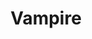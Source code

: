 ---
title: Vampire 
description:
category: 
price: 
images: 
    - /assets/img/portfolio/vamp.jpg
---